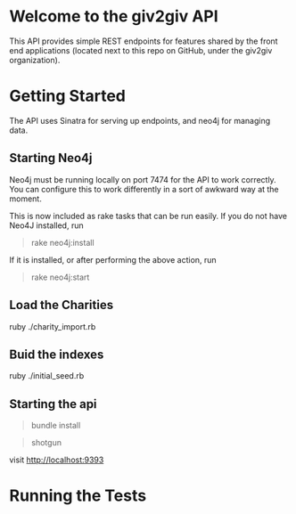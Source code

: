   
Welcome to the giv2giv API
===========================
This API provides simple REST endpoints for features shared by the front end applications (located next to this repo on GitHub, under the giv2giv organization).  

Getting Started
===============
The API uses Sinatra for serving up endpoints, and neo4j for managing data. 

Starting Neo4j
---------------
Neo4j must be running locally on port 7474 for the API to work correctly.  You can configure this to work differently in a sort of awkward way at the moment.

This is now included as rake tasks that can be run easily. If you do not have Neo4J installed, run

> rake neo4j:install

If it is installed, or after performing the above action, run

> rake neo4j:start

Load the Charities
------------------
ruby ./charity_import.rb

Buid the indexes
-------------------
ruby ./initial_seed.rb

Starting the api
---------------
> bundle install

> shotgun

visit <http://localhost:9393>


Running the Tests
=================

